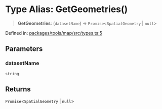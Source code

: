 # Type Alias: GetGeometries()

> **GetGeometries**: (`datasetName`) => `Promise`\<`SpatialGeometry` \| `null`\>

Defined in: [packages/tools/map/src/types.ts:5](https://github.com/GeoDaCenter/openassistant/blob/bf312b357cb340f1f76fa8b62441fb39bcbce0ce/packages/tools/map/src/types.ts#L5)

## Parameters

### datasetName

`string`

## Returns

`Promise`\<`SpatialGeometry` \| `null`\>
